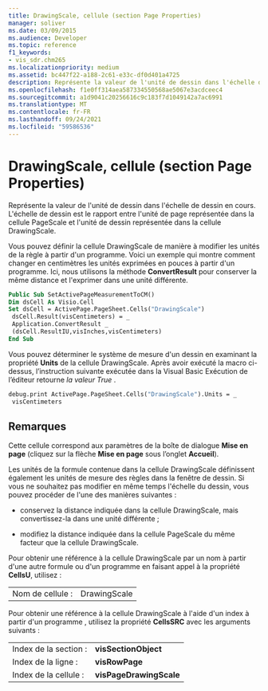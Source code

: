 ```yaml
---
title: DrawingScale, cellule (section Page Properties)
manager: soliver
ms.date: 03/09/2015
ms.audience: Developer
ms.topic: reference
f1_keywords:
- vis_sdr.chm265
ms.localizationpriority: medium
ms.assetid: bc447f22-a188-2c61-e33c-df0d401a4725
description: Représente la valeur de l'unité de dessin dans l'échelle de dessin en cours. L'échelle de dessin est le rapport entre l'unité de page représentée dans la cellule PageScale et l'unité de dessin représentée dans la cellule DrawingScale.
ms.openlocfilehash: f1e0ff314aea587334550568ae5067e3acdceec4
ms.sourcegitcommit: a1d9041c20256616c9c183f7d1049142a7ac6991
ms.translationtype: MT
ms.contentlocale: fr-FR
ms.lasthandoff: 09/24/2021
ms.locfileid: "59586536"
---
```

# <a name="drawingscale-cell-page-properties-section"></a>DrawingScale, cellule (section Page Properties)

Représente la valeur de l'unité de dessin dans l'échelle de dessin en cours. L'échelle de dessin est le rapport entre l'unité de page représentée dans la cellule PageScale et l'unité de dessin représentée dans la cellule DrawingScale.
  
Vous pouvez définir la cellule DrawingScale de manière à modifier les unités de la règle à partir d'un programme. Voici un exemple qui montre comment changer en centimètres les unités exprimées en pouces à partir d'un programme. Ici, nous utilisons la méthode **ConvertResult** pour conserver la même distance et l'exprimer dans une unité différente. 
  
```vb
Public Sub SetActivePageMeasurementToCM() 
Dim dsCell As Visio.Cell 
Set dsCell = ActivePage.PageSheet.Cells("DrawingScale") 
 dsCell.Result(visCentimeters) = _ 
 Application.ConvertResult _ 
 (dsCell.ResultIU,visInches,visCentimeters) 
End Sub 
```

Vous pouvez déterminer le système de mesure d'un dessin en examinant la propriété **Units** de la cellule DrawingScale. Après avoir exécuté la macro ci-dessus, l’instruction suivante exécutée dans la Visual Basic Exécution de l’éditeur retourne *la valeur True* . 
  
```vb
debug.print ActivePage.PageSheet.Cells("DrawingScale").Units = _ 
 visCentimeters 
```

## <a name="remarks"></a>Remarques

Cette cellule correspond aux paramètres de la boîte de dialogue **Mise en page** (cliquez sur la flèche **Mise en page** sous l’onglet **Accueil**). 
  
Les unités de la formule contenue dans la cellule DrawingScale définissent également les unités de mesure des règles dans la fenêtre de dessin. Si vous ne souhaitez pas modifier en même temps l'échelle du dessin, vous pouvez procéder de l'une des manières suivantes :
  
- conservez la distance indiquée dans la cellule DrawingScale, mais convertissez-la dans une unité différente ;
    
- modifiez la distance indiquée dans la cellule PageScale du même facteur que la cellule DrawingScale.
    
Pour obtenir une référence à la cellule DrawingScale par un nom à partir d'une autre formule ou d'un programme en faisant appel à la propriété **CellsU**, utilisez : 
  
|||
|:-----|:-----|
|Nom de cellule :  <br/> |DrawingScale  <br/> |
   
Pour obtenir une référence à la cellule DrawingScale à l'aide d'un index à partir d'un programme
, utilisez la propriété **CellsSRC** avec les arguments suivants : 
  
|||
|:-----|:-----|
|Index de la section :  <br/> |**visSectionObject** <br/> |
|Index de la ligne :  <br/> |**visRowPage** <br/> |
|Index de la cellule :  <br/> |**visPageDrawingScale** <br/> |
   

